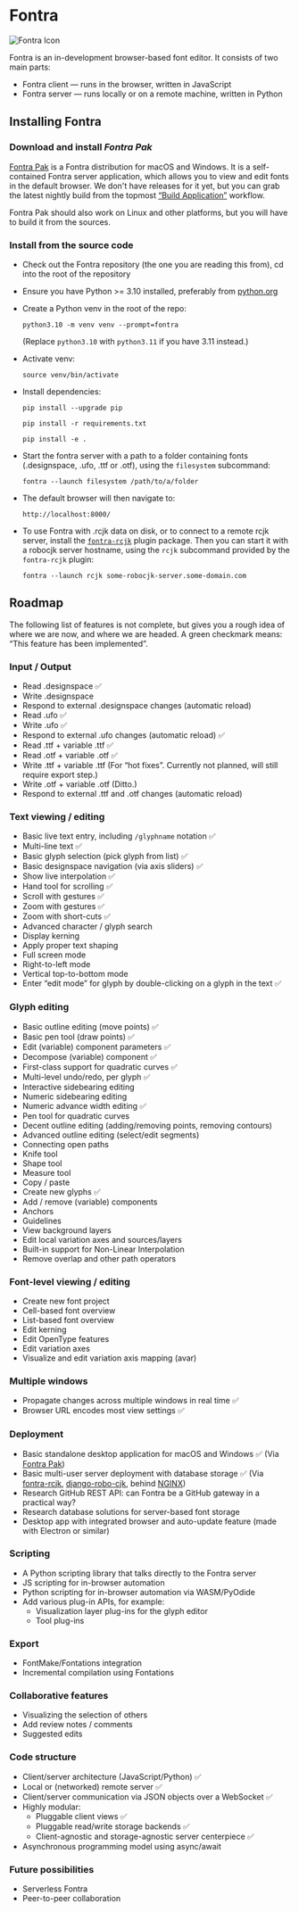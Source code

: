 # Fontra

![Fontra Icon](https://github.com/googlefonts/fontra/blob/main/fontra-icon.svg?raw=true)

Fontra is an in-development browser-based font editor. It consists of two main parts:

- Fontra client — runs in the browser, written in JavaScript
- Fontra server — runs locally or on a remote machine, written in Python

## Installing Fontra

### Download and install _Fontra Pak_

[Fontra Pak](https://github.com/googlefonts/fontra-pak) is a Fontra distribution for macOS and Windows. It is a self-contained Fontra server application, which allows you to view and edit fonts in the default browser. We don't have releases for it yet, but you can grab the latest nightly build from the topmost [“Build Application”](https://github.com/googlefonts/fontra-pak/actions) workflow.

Fontra Pak should also work on Linux and other platforms, but you will have to build it from the sources.

### Install from the source code

- Check out the Fontra repository (the one you are reading this from), cd into the root of the repository

- Ensure you have Python >= 3.10 installed, preferably from [python.org](https://www.python.org/downloads/)

- Create a Python venv in the root of the repo:

    `python3.10 -m venv venv --prompt=fontra`

    (Replace `python3.10` with `python3.11` if you have 3.11 instead.)

- Activate venv:

    `source venv/bin/activate`

- Install dependencies:

    `pip install --upgrade pip`

    `pip install -r requirements.txt`

    `pip install -e .`

- Start the fontra server with a path to a folder containing fonts (.designspace, .ufo, .ttf or .otf), using the `filesystem` subcommand:

    `fontra --launch filesystem /path/to/a/folder`

- The default browser will then navigate to:

    `http://localhost:8000/`

- To use Fontra with .rcjk data on disk, or to connect to a remote rcjk server, install the [`fontra-rcjk`](https://github.com/googlefonts/fontra-rcjk) plugin package. Then you can start it with a robocjk server hostname, using the `rcjk` subcommand provided by the `fontra-rcjk` plugin:

    `fontra --launch rcjk some-robocjk-server.some-domain.com`

## Roadmap

The following list of features is not complete, but gives you a rough idea of where we are now, and where we are headed. A green checkmark means: “This feature has been implemented”.

### Input / Output

- Read .designspace ✅
- Write .designspace
- Respond to external .designspace changes (automatic reload)
- Read .ufo ✅
- Write .ufo ✅
- Respond to external .ufo changes (automatic reload) ✅
- Read .ttf + variable .ttf ✅
- Read .otf + variable .otf ✅
- Write .ttf + variable .ttf (For “hot fixes”. Currently not planned, will still require export step.)
- Write .otf + variable .otf (Ditto.)
- Respond to external .ttf and .otf changes (automatic reload)

### Text viewing / editing

- Basic live text entry, including `/glyphname` notation ✅
- Multi-line text ✅
- Basic glyph selection (pick glyph from list) ✅
- Basic designspace navigation (via axis sliders) ✅
- Show live interpolation ✅
- Hand tool for scrolling ✅
- Scroll with gestures ✅
- Zoom with gestures ✅
- Zoom with short-cuts ✅
- Advanced character / glyph search
- Display kerning
- Apply proper text shaping
- Full screen mode
- Right-to-left mode
- Vertical top-to-bottom mode
- Enter “edit mode” for glyph by double-clicking on a glyph in the text ✅

### Glyph editing

- Basic outline editing (move points) ✅
- Basic pen tool (draw points) ✅
- Edit (variable) component parameters ✅
- Decompose (variable) component ✅
- First-class support for quadratic curves ✅
- Multi-level undo/redo, per glyph ✅
- Interactive sidebearing editing
- Numeric sidebearing editing
- Numeric advance width editing ✅
- Pen tool for quadratic curves
- Decent outline editing (adding/removing points, removing contours)
- Advanced outline editing (select/edit segments)
- Connecting open paths
- Knife tool
- Shape tool
- Measure tool
- Copy / paste
- Create new glyphs ✅
- Add / remove (variable) components
- Anchors
- Guidelines
- View background layers
- Edit local variation axes and sources/layers
- Built-in support for Non-Linear Interpolation
- Remove overlap and other path operators

### Font-level viewing / editing

- Create new font project
- Cell-based font overview
- List-based font overview
- Edit kerning
- Edit OpenType features
- Edit variation axes
- Visualize and edit variation axis mapping (avar)

### Multiple windows

- Propagate changes across multiple windows in real time ✅
- Browser URL encodes most view settings ✅

### Deployment

- Basic standalone desktop application for macOS and Windows ✅ (Via [Fontra Pak](https://github.com/googlefonts/fontra-pak))
- Basic multi-user server deployment with database storage ✅ (Via [fontra-rcjk](https://github.com/googlefonts/fontra-rcjk), [django-robo-cjk](https://github.com/googlefonts/django-robo-cjk), behind [NGINX](https://www.nginx.com/))
- Research GitHub REST API: can Fontra be a GitHub gateway in a practical way?
- Research database solutions for server-based font storage
- Desktop app with integrated browser and auto-update feature (made with Electron or similar)

### Scripting

- A Python scripting library that talks directly to the Fontra server
- JS scripting for in-browser automation
- Python scripting for in-browser automation via WASM/PyOdide
- Add various plug-in APIs, for example:
  - Visualization layer plug-ins for the glyph editor
  - Tool plug-ins

### Export

- FontMake/Fontations integration
- Incremental compilation using Fontations

### Collaborative features

- Visualizing the selection of others
- Add review notes / comments
- Suggested edits

### Code structure

- Client/server architecture (JavaScript/Python) ✅
- Local or (networked) remote server ✅
- Client/server communication via JSON objects over a WebSocket ✅
- Highly modular:
  - Pluggable client views ✅
  - Pluggable read/write storage backends ✅
  - Client-agnostic and storage-agnostic server centerpiece ✅
- Asynchronous programming model using async/await

### Future possibilities

- Serverless Fontra
- Peer-to-peer collaboration
